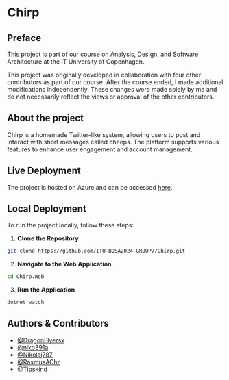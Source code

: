 # Chirp
## Preface
This project is part of our course on Analysis, Design, and Software Architecture at the IT University of Copenhagen.

This project was originally developed in collaboration with four other contributors as part of our course. After the course ended, I made additional modifications independently. These changes were made solely by me and do not necessarily reflect the views or approval of the other contributors.

## About the project
Chirp is a homemade Twitter-like system, allowing users to post and interact with short messages called cheeps. The platform supports various features to enhance user engagement and account management.


## Live Deployment
The project is hosted on Azure and can be accessed [here](https://bdsagroup07chirprazor.azurewebsites.net/).

## Local Deployment
To run the project locally, follow these steps:

1) **Clone the Repository**
```bash
git clone https://github.com/ITU-BDSA2024-GROUP7/Chirp.git
```

2) **Navigate to the Web Application**
```bash
cd Chirp.Web
```

3) **Run the Application**
```bash
dotnet watch
```

## **Authors & Contributors**
- [@DragonFlyersx](https://github.com/DragonFlyersx)
- [@niko391a](https://github.com/niko391a)  
- [@Nikolaj787](https://github.com/Nikolaj787)  
- [@RasmusAChr](https://github.com/RasmusAChr)
- [@Tipskind](https://github.com/Tipskind)


